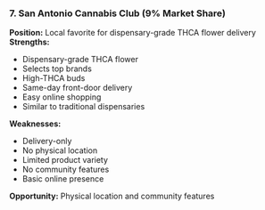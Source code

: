 ### 7. San Antonio Cannabis Club (9% Market Share)

**Position:** Local favorite for dispensary-grade THCA flower delivery  
**Strengths:**

- Dispensary-grade THCA flower
- Selects top brands
- High-THCA buds
- Same-day front-door delivery
- Easy online shopping
- Similar to traditional dispensaries

**Weaknesses:**

- Delivery-only
- No physical location
- Limited product variety
- No community features
- Basic online presence

**Opportunity:** Physical location and community features
